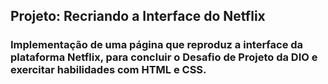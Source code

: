  ## Projeto: Recriando a Interface do Netflix
 
 ### Implementação de uma página que reproduz a interface da plataforma Netflix, para concluir o Desafio de Projeto da DIO e exercitar habilidades com HTML e CSS.
